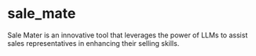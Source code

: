 # sale_mate
Sale Mater is an innovative tool that leverages the power of LLMs to assist sales representatives in enhancing their selling skills.
